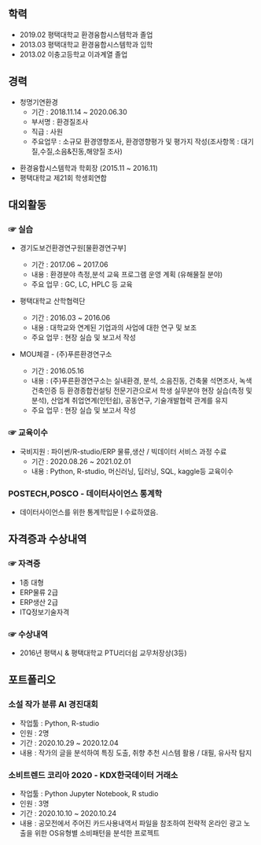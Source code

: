 ## 학력
+ 2019.02 평택대학교 환경융합시스템학과 졸업
+ 2013.03 평택대학교 환경융합시스템학과 입학
+ 2013.02 이충고등학교 이과계열 졸업

## 경력
* 청명기연환경
    + 기간 : 2018.11.14 ~ 2020.06.30
    + 부서명 : 환경질조사
    + 직급 : 사원
    + 주요업무 : 소규모 환경영향조사, 환경영향평가 및 평가지 작성(조사항목 : 대기질,수질,소음&진동,해양질 조사)

+ 환경융합시스템학과 학회장 (2015.11 ~ 2016.11)
+ 평택대학교 제21회 학생회연합

## 대외활동
### ☞ 실습
* 경기도보건환경연구원[물환경연구부]
    + 기간 : 2017.06 ~ 2017.06
    + 내용 : 환경분야 측정,분석 교육 프로그램 운영 계획 (유해물질 분야)
    + 주요 업무 : GC, LC, HPLC 등 교육

* 평택대학교 산학협력단
    + 기간 : 2016.03 ~ 2016.06
    + 내용 : 대학교와 연계된 기업과의 사업에 대한 연구 및 보조
    + 주요 업무 : 현장 실습 및 보고서 작성

* MOU체결 - (주)푸른환경연구소
    + 기간 : 2016.05.16
    + 내용 : (주)푸른환경연구소는 실내환경, 분석, 소음진동, 건축물 석면조사, 녹색건축인증 등 환경종합컨설팅 전문기관으로서 학생 실무분야 현장 실습(측정 및 분석), 산업계 취업연계(인턴쉽), 공동연구, 기술개발협력 관계를 유지
    + 주요 업무 : 현장 실습 및 보고서 작성
    
### ☞ 교육이수
* 국비지원 : 파이썬/R-studio/ERP 물류,생산 / 빅데이터 서비스 과정 수료
    + 기간 : 2020.08.26 ~ 2021.02.01
    + 내용 : Python, R-studio, 머신러닝, 딥러닝, SQL, kaggle등 교육이수
    
### POSTECH,POSCO - 데이터사이언스 통계학 
* 데이터사이언스를 위한 통계학입문 Ⅰ 수료하였음.

## 자격증과 수상내역
### ☞ 자격증
 * 1종 대형
 * ERP물류 2급
 * ERP생산 2급
 * ITQ정보기술자격
 
### ☞ 수상내역
 * 2016년 평택시 & 평택대학교 PTU리더쉽 교무처장상(3등)
 
## 포트폴리오
### 소설 작가 분류 AI 경진대회
* 작업툴 : Python, R-studio
* 인원 : 2명
* 기간 : 2020.10.29 ~ 2020.12.04
* 내용 :  작가의 글을 분석하여 특징 도출, 취향 추천 시스템 활용 / 대필, 유사작 탐지

### 소비트렌드 코리아 2020 - KDX한국데이터 거래소
* 작업툴 : Python Jupyter Notebook, R studio
* 인원 : 3명
* 기간 : 2020.10.10 ~ 2020.10.24
* 내용 : 공모전에서 주어진 카드사용내역서 파일을 참조하여 전략적 온라인 광고 노출을 위한 OS유형별 소비패턴을 분석한 프로젝트



